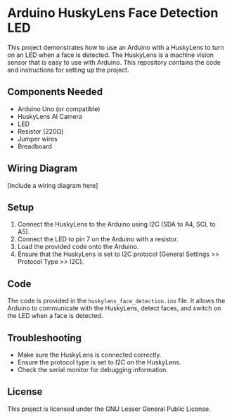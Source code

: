 
# Arduino HuskyLens Face Detection LED

This project demonstrates how to use an Arduino with a HuskyLens to turn on an LED when a face is detected. The HuskyLens is a machine vision sensor that is easy to use with Arduino. This repository contains the code and instructions for setting up the project.

## Components Needed

- Arduino Uno (or compatible)
- HuskyLens AI Camera
- LED
- Resistor (220Ω)
- Jumper wires
- Breadboard

## Wiring Diagram

[Include a wiring diagram here]

## Setup

1. Connect the HuskyLens to the Arduino using I2C (SDA to A4, SCL to A5).
2. Connect the LED to pin 7 on the Arduino with a resistor.
3. Load the provided code onto the Arduino.
4. Ensure that the HuskyLens is set to I2C protocol (General Settings >> Protocol Type >> I2C).

## Code

The code is provided in the `huskylens_face_detection.ino` file. It allows the Arduino to communicate with the HuskyLens, detect faces, and switch on the LED when a face is detected.

## Troubleshooting

- Make sure the HuskyLens is connected correctly.
- Ensure the protocol type is set to I2C on the HuskyLens.
- Check the serial monitor for debugging information.

## License

This project is licensed under the GNU Lesser General Public License.
